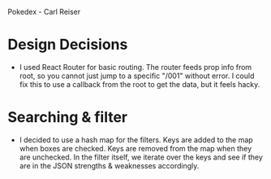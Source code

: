 Pokedex - Carl Reiser


# Design Decisions
- I used React Router for basic routing. The router feeds prop info from root, so you cannot just jump to a specific "/001" without error. I could fix this to use a callback from the root to get the data, but it feels hacky.

# Searching & filter
- I decided to use a hash map for the filters. Keys are added to the map when boxes are checked. Keys are removed from the map when they are unchecked. In the filter itself, we iterate over the keys and see if they are in the JSON strengths & weaknesses accordingly.
